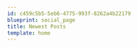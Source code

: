 ```yaml
---
id: c459c5b5-5eb6-4775-993f-8262a4b22179
blueprint: social_page
title: Newest Posts
template: home
---
```

